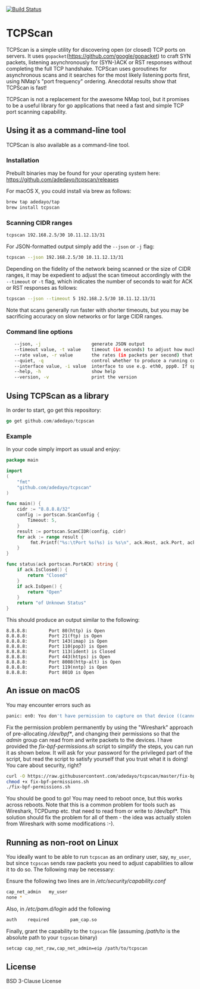 [![Build Status](https://travis-ci.org/adedayo/tcpscan.svg?branch=master)](https://travis-ci.org/adedayo/tcpscan)

# TCPScan 
TCPScan is a simple utility for discovering open (or closed) TCP ports on servers. It uses `gopacket`(https://github.com/google/gopacket) to craft SYN packets, listening asynchronously for (SYN-)ACK or RST responses without completing the full TCP handshake. TCPScan uses goroutines for asynchronous scans and it searches for the most likely listening ports first, using NMap's "port frequency" ordering. Anecdotal results show that TCPScan is fast!

TCPScan is not a replacement for the awesome NMap tool, but it promises to be a useful library for go applications that need a fast and simple TCP port scanning capability.

## Using it as a command-line tool
TCPScan is also available as a command-line tool. 

### Installation
Prebuilt binaries may be found for your operating system here: https://github.com/adedayo/tcpscan/releases

For macOS X, you could install via brew as follows:
```bash
brew tap adedayo/tap
brew install tcpscan
``` 

### Scanning CIDR ranges

```bash
tcpscan 192.168.2.5/30 10.11.12.13/31
```

For JSON-formatted output simply add the `--json` or `-j` flag:

```bash
tcpscan --json 192.168.2.5/30 10.11.12.13/31
```
Depending on the fidelity of the network being scanned or the size of CIDR ranges, it may be expedient to adjust the scan timeout accordingly with the `--timeout` or `-t` flag, which indicates the number of seconds to wait for ACK or RST responses as follows:

```bash
tcpscan --json --timeout 5 192.168.2.5/30 10.11.12.13/31
```

Note that scans generally run faster with shorter timeouts, but you may be sacrificing accuracy on slow networks or for large CIDR ranges.

### Command line options

```bash
   --json, -j                   generate JSON output
   --timeout value, -t value    timeout (in seconds) to adjust how much we are willing to wait for servers to come back with responses. Smaller timeout sacrifices accuracy for speed (default: 5)
   --rate value, -r value       the rates (in packets per second) that we should send SYN scan packets. This influences overall scan time, but be careful not to overwhelm your network (default: 1000)
   --quiet, -q                  control whether to produce a running commentary of intermediate results or stay quiet till the end
   --interface value, -i value  interface to use e.g. eth0, ppp0. If specified, bypasses automated guessing
   --help, -h                   show help
   --version, -v                print the version
```

## Using TCPScan as a library
In order to start, go get this repository:
```go
go get github.com/adedayo/tcpscan
```

### Example
In your code simply import as usual and enjoy:

```go
package main

import 
(
    "fmt"
    "github.com/adedayo/tcpscan"
)

func main() {
	cidr := "8.8.8.8/32"
	config := portscan.ScanConfig {
		Timeout: 5,
	}
	result := portscan.ScanCIDR(config, cidr)
	for ack := range result {
         fmt.Printf("%s:\tPort %s(%s) is %s\n", ack.Host, ack.Port, ack.GetServiceName(), status(ack))
    }
}

func status(ack portscan.PortACK) string {
	if ack.IsClosed() {
		return "Closed"
	}
	if ack.IsOpen() {
		return "Open"
	}
	return "of Unknown Status"
}

```
This should produce an output similar to the following:
```
8.8.8.8:        Port 80(http) is Open
8.8.8.8:        Port 21(ftp) is Open
8.8.8.8:        Port 143(imap) is Open
8.8.8.8:        Port 110(pop3) is Open
8.8.8.8:        Port 113(ident) is Closed
8.8.8.8:        Port 443(https) is Open
8.8.8.8:        Port 8008(http-alt) is Open
8.8.8.8:        Port 119(nntp) is Open
8.8.8.8:        Port 8010 is Open
```

## An issue on macOS
You may encounter errors such as 
```bash
panic: en0: You don't have permission to capture on that device ((cannot open BPF device) /dev/bpf0: Permission denied)
```
Fix the permission problem permanently by using the "Wireshark" approach of pre-allocating _/dev/bpf*_, and changing their permissions so that the _admin_ group can read from and write packets to the devices. I have provided the _fix-bpf-permissions.sh_ script to simplify the steps, you can run it as shown below. It will ask for your password for the privileged part of the script, but read the script to satisfy yourself that you trust what it is doing! You care about security, right?

```bash
curl -O https://raw.githubusercontent.com/adedayo/tcpscan/master/fix-bpf-permissions.sh
chmod +x fix-bpf-permissions.sh
./fix-bpf-permissions.sh  
```

You should be good to go! You may need to reboot once, but this works across reboots. Note that this is a common problem for tools such as Wireshark, TCPDump etc. that need to read from or write to /dev/bpf*. This solution should fix the problem for all of them - the idea was actually stolen from Wireshark with some modifications :-).

## Running as non-root on Linux
You ideally want to be able to run `tcpscan` as an ordinary user, say, `my_user`, but since `tcpscan` sends raw packets you need to adjust capabilities to allow it to do so. The following may be necessary:

Ensure the following two lines are in _/etc/security/capability.conf_
```bash
cap_net_admin   my_user
none *
```

Also, in _/etc/pam.d/login_ add the following 
```bash
auth    required        pam_cap.so
```

Finally, grant the capability to the `tcpscan` file (assuming _/path/to_ is the absolute path to your `tcpscan` binary)
```bash
setcap cap_net_raw,cap_net_admin=eip /path/to/tcpscan
```
## License
BSD 3-Clause License
